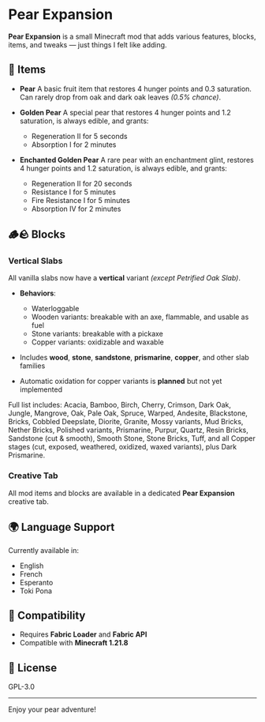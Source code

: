 # Pear Expansion

**Pear Expansion** is a small Minecraft mod that adds various features, blocks, items, and tweaks — just things I felt like adding.

## 🍐 Items

* **Pear**
  A basic fruit item that restores 4 hunger points and 0.3 saturation. Can rarely drop from oak and dark oak leaves *(0.5% chance)*.

* **Golden Pear**
  A special pear that restores 4 hunger points and 1.2 saturation, is always edible, and grants:

    * Regeneration II for 5 seconds
    * Absorption I for 2 minutes

* **Enchanted Golden Pear**
  A rare pear with an enchantment glint, restores 4 hunger points and 1.2 saturation, is always edible, and grants:

    * Regeneration II for 20 seconds
    * Resistance I for 5 minutes
    * Fire Resistance I for 5 minutes
    * Absorption IV for 2 minutes

## 🪵🪨 Blocks

### **Vertical Slabs**

All vanilla slabs now have a **vertical** variant *(except Petrified Oak Slab)*.

* **Behaviors**:

    * Waterloggable
    * Wooden variants: breakable with an axe, flammable, and usable as fuel
    * Stone variants: breakable with a pickaxe
    * Copper variants: oxidizable and waxable
* Includes **wood**, **stone**, **sandstone**, **prismarine**, **copper**, and other slab families
* Automatic oxidation for copper variants is **planned** but not yet implemented

Full list includes:
Acacia, Bamboo, Birch, Cherry, Crimson, Dark Oak, Jungle, Mangrove, Oak, Pale Oak, Spruce, Warped,
Andesite, Blackstone, Bricks, Cobbled Deepslate, Diorite, Granite, Mossy variants, Mud Bricks, Nether Bricks, Polished variants, Prismarine, Purpur, Quartz, Resin Bricks, Sandstone (cut & smooth), Smooth Stone, Stone Bricks, Tuff, and all Copper stages (cut, exposed, weathered, oxidized, waxed variants), plus Dark Prismarine.

### **Creative Tab**

All mod items and blocks are available in a dedicated **Pear Expansion** creative tab.

## 🌍 Language Support

Currently available in:

* English
* French
* Esperanto
* Toki Pona

## 🔧 Compatibility

* Requires **Fabric Loader** and **Fabric API**
* Compatible with **Minecraft 1.21.8**

## 📜 License

GPL-3.0

---

Enjoy your pear adventure!